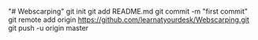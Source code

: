 "# Webscarping"  git init git add README.md git commit -m "first commit" git remote add origin https://github.com/learnatyourdesk/Webscarping.git git push -u origin master
